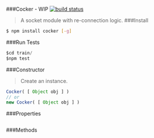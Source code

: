 ###Cocker - WIP
[![build status](https://travis-ci.org/rootslab/cocker.png?branch=master)](https://travis-ci.org/rootslab/cocker)
> A socket module with re-connection logic.
###Install
```bash
$ npm install cocker [-g]
```
###Run Tests

```javascript
$cd train/
$npm test
```

###Constructor

> Create an instance. 

```javascript
Cocker( [ Object obj ] )
// or
new Cocker( [ Object obj ] )
```

###Properties

```javascript
```

###Methods

```javascript
```
